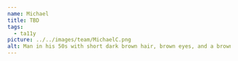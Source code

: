 ```yaml
---
name: Michael
title: TBD
tags:
  - ta11y
picture: ../../images/team/MichaelC.png
alt: Man in his 50s with short dark brown hair, brown eyes, and a brown and white beard.
---
```

